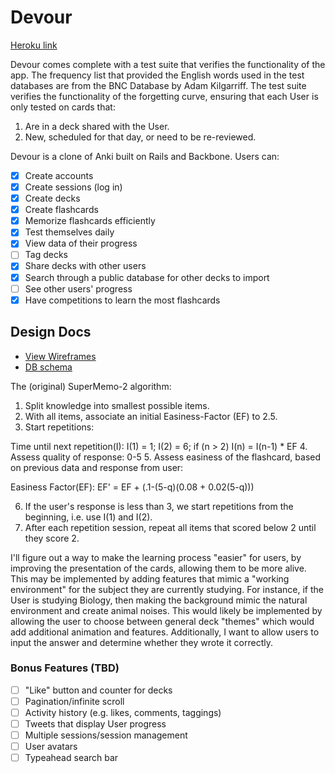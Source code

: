 # Devour

[Heroku link][heroku]

[heroku]: http://devour.herokuapp.com

Devour comes complete with a test suite that verifies the functionality of the
app. The frequency list that provided the English words used in the test databases
are from the BNC Database by Adam Kilgarriff. The test suite verifies the
functionality of the forgetting curve, ensuring that each User is only tested
on cards that:
  1. Are in a deck shared with the User.
  2. New, scheduled for that day, or need to be re-reviewed.

Devour is a clone of Anki built on Rails and Backbone. Users can:

- [x] Create accounts
- [x] Create sessions (log in)
- [x] Create decks
- [x] Create flashcards
- [x] Memorize flashcards efficiently
- [x] Test themselves daily
- [x] View data of their progress
- [ ] Tag decks
- [x] Share decks with other users
- [x] Search through a public database for other decks to import
- [ ] See other users' progress
- [x] Have competitions to learn the most flashcards

## Design Docs
* [View Wireframes][views]
* [DB schema][schema]

[views]: ./docs/views.md
[schema]: ./docs/schema.md

The (original) SuperMemo-2 algorithm:

1. Split knowledge into smallest possible items.
2. With all items, associate an initial Easiness-Factor (EF) to 2.5.
3. Start repetitions:

  Time until next repetition(I):
    I(1) = 1;
    I(2) = 6;
    if (n > 2)
      I(n) = I(n-1) * EF
4. Assess quality of response: 0-5
5. Assess easiness of the flashcard, based on previous data and
 response from user:

  Easiness Factor(EF):
    EF' = EF + (.1-(5-q)(0.08 + 0.02(5-q)))

6. If the user's response is less than 3, we start repetitions from the
beginning, i.e. use I(1) and I(2).
7. After each repetition session, repeat all items that scored below 2 until
they score 2.

I'll figure out a way to make the learning process "easier" for users, by
improving the presentation of the cards, allowing them to be more alive. This
may be implemented by adding features that mimic a "working environment" for
the subject they are currently studying. For instance, if the User is studying
Biology, then making the background mimic the natural environment and create
animal noises. This would likely be implemented by allowing the user to choose
between general deck "themes" which would add additional animation and features.
Additionally, I want to allow users to input the answer and determine whether
they wrote it correctly.

### Bonus Features (TBD)
- [ ] "Like" button and counter for decks
- [ ] Pagination/infinite scroll
- [ ] Activity history (e.g. likes, comments, taggings)
- [ ] Tweets that display User progress
- [ ] Multiple sessions/session management
- [ ] User avatars
- [ ] Typeahead search bar

[phase-one]: ./docs/phases/phase1.md
[phase-two]: ./docs/phases/phase2.md
[phase-three]: ./docs/phases/phase3.md
[phase-four]: ./docs/phases/phase4.md
[phase-five]: ./docs/phases/phase5.md
